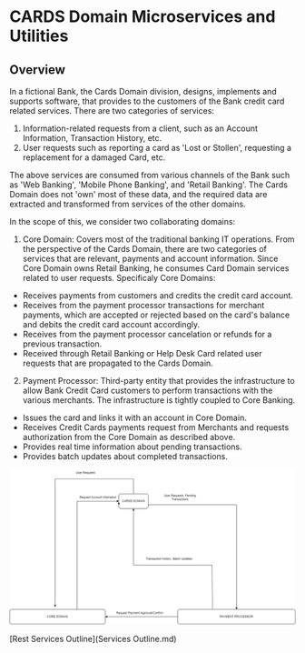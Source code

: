 # CARDS Domain Microservices and Utilities
## Overview
In a fictional Bank, the Cards Domain division, designs, implements and supports software, that provides to the customers of the Bank credit card related services.
There are two categories of services:

1. Information-related requests from a client, such as an Account Information, Transaction History, etc.
2. User requests such as reporting a card as 'Lost or Stollen', requesting a replacement for a damaged Card, etc.

The above services are consumed from various channels of the Bank such as 'Web Banking', 'Mobile Phone Banking', and 'Retail Banking'.
The Cards Domain does not 'own' most of these data, and the required data are extracted and transformed from services of the other domains.

In the scope of this, we consider two collaborating domains:
1. Core Domain: Covers most of the traditional banking IT operations. From the perspective of the Cards Domain, there are two categories of services that are relevant, payments and account information. Since Core Domain owns Retail Banking, he consumes Card Domain services related to user requests. Specificaly Core Domains:
- Receives payments from customers and credits the credit card account.
- Receives from the payment processor transactions for merchant payments, which are accepted or rejected based on the card's balance and debits the credit card account accordingly. 
- Receives from the payment processor cancelation or refunds for a previous transaction.
- Received through Retail Banking or Help Desk Card related user requests that are propagated to the Cards Domain.
2. Payment Processor: Third-party entity that provides the infrastructure to allow Bank Credit Card customers to perform transactions with the various merchants. The infrastructure is tightly coupled to Core Banking.
- Issues the card and links it with an account in Core Domain.
- Receives Credit Cards payments request from Merchants and requests authorization from the Core Domain as described above.
- Provides real time information about pending transactions.
- Provides batch updates about completed transactions.

![Domain Interconnect](images/DomainInterconnect.png)

[Rest Services Outline](Services Outline.md)
